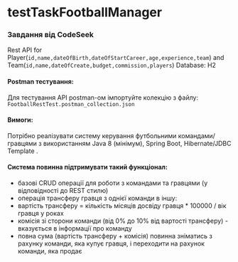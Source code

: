 # testTaskFootballManager
### Завдання від CodeSeek
Rest API for Player(```id,name,dateOfBirth,dateOfStartCareer,age,experience,team```) and Team(```id,name,dateOfCreate,budget,commission,players```)
Database: H2

#### Postman тестування:
Для тестування API postman-ом імпортуйте колекцію з файлу: ```FootballRestTest.postman_collection.json```

#### Вимоги:
Потрібно реалізувати систему керування футбольними командами/гравцями з використанням Java 8 (мінімум), Spring Boot, Hibernate/JDBC Template .


#### Система повинна підтримувати такий функціонал:

* базові CRUD операції для роботи з командами та гравцями (у відповідності до REST стилю)
* операція трансферу гравця з однієї команди в іншу:
* вартість трансферу = кількість місяців досвіду гравця * 100000 / вік гравця у роках
* комісія зі сторони команди (від 0% до 10% від вартості трансферу) - вказується в інформації про команду
* повна сума (вартість трансферу + комісія) повинна зніматись з рахунку команди, яка купує гравця, і переходити на рахунок команди, яка продає
